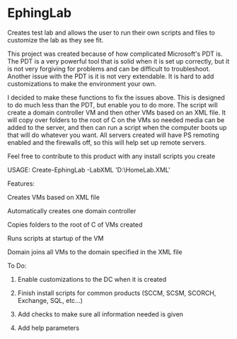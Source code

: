 # EphingLab
Creates test lab and allows the user to run their own scripts and files to customize the lab as they see fit.

This project was created because of how complicated Microsoft's PDT is. The PDT is a very powerful tool that is solid when it is set up correctly, but it is not very forgiving for problems and can be difficult to troubleshoot. Another issue with the PDT is it is not very extendable. It is hard to add customizations to make the environment your own.

I decided to make these functions to fix the issues above. This is designed to do much less than the PDT, but enable you to do more. The script will create a domain controller VM and then other VMs based on an XML file. It will copy over folders to the root of C on the VMs so needed media can be added to the server, and then can run a script when the computer boots up that will do whatever you want.  All servers created will have PS remoting enabled and the firewalls off, so this will help set up remote servers. 

Feel free to contribute to this product with any install scripts you create


USAGE:  Create-EphingLab -LabXML 'D:\HomeLab.XML'


Features:

Creates VMs based on XML file

Automatically creates one domain controller

Copies folders to the root of C of VMs created

Runs scripts at startup of the VM

Domain joins all VMs to the domain specified in the XML file


To Do:

1) Enable customizations to the DC when it is created

2) Finish install scripts for common products (SCCM, SCSM, SCORCH, Exchange, SQL, etc...)

3) Add checks to make sure all information needed is given

4) Add help parameters
